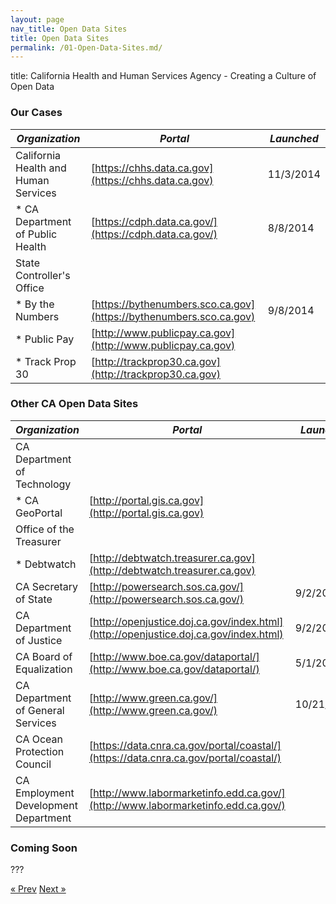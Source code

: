 ```yaml
---
layout: page
nav_title: Open Data Sites
title: Open Data Sites
permalink: /01-Open-Data-Sites.md/
---
```


title: California Health and Human Services Agency - Creating a Culture of Open Data

### Our Cases

*Organization* | *Portal* | *Launched*
---|---|---
California Health and Human Services | [https://chhs.data.ca.gov](https://chhs.data.ca.gov) | 11/3/2014
* CA Department of Public Health | [https://cdph.data.ca.gov/](https://cdph.data.ca.gov/) | 8/8/2014
State Controller's Office | 
* By the Numbers | [https://bythenumbers.sco.ca.gov](https://bythenumbers.sco.ca.gov) | 9/8/2014
* Public Pay | [http://www.publicpay.ca.gov](http://www.publicpay.ca.gov) |
* Track Prop 30 | [http://trackprop30.ca.gov](http://trackprop30.ca.gov) |


### Other CA Open Data Sites

*Organization* | *Portal* | *Launched*
---|---|---
CA Department of Technology | |
* CA GeoPortal | [http://portal.gis.ca.gov](http://portal.gis.ca.gov) | 
Office of the Treasurer | |
* Debtwatch | [http://debtwatch.treasurer.ca.gov](http://debtwatch.treasurer.ca.gov) | 
CA Secretary of State | [http://powersearch.sos.ca.gov/](http://powersearch.sos.ca.gov/) | 9/2/2015
CA Department of Justice | [http://openjustice.doj.ca.gov/index.html](http://openjustice.doj.ca.gov/index.html) | 9/2/2015
CA Board of Equalization | [http://www.boe.ca.gov/dataportal/](http://www.boe.ca.gov/dataportal/) | 5/1/204
CA Department of General Services | [http://www.green.ca.gov/](http://www.green.ca.gov/) | 10/21/2015
CA Ocean Protection Council | [https://data.cnra.ca.gov/portal/coastal/](https://data.cnra.ca.gov/portal/coastal/)
CA Employment Development Department | [http://www.labormarketinfo.edd.ca.gov/](http://www.labormarketinfo.edd.ca.gov/)

### Coming Soon
???



<!-- Pagination -->
<div class="pagination">
  <a class="pagination-item older" href="{{ site.baseurl }}/index.md">&laquo; Prev</a>
  <a class="pagination-item newer" href="{{ site.baseurl }}/02-Case-Study-1.md">Next &raquo;</a>
</div>
